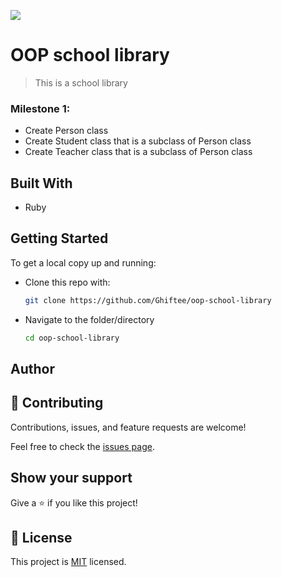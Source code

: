 ![](https://camo.githubusercontent.com/8a4ae3fb98faf74ddf78a6677ceaa6e8872f7f340f569b7c5e1aa9bcc4061d95/68747470733a2f2f696d672e736869656c64732e696f2f62616467652f4d6963726f76657273652d626c756576696f6c6574)

# OOP school library

> This is a school library 

### Milestone 1:

- Create Person class
- Create Student class that is a subclass of Person class
- Create Teacher class that is a subclass of Person class

## Built With

- Ruby

## Getting Started

To get a local copy up and running:

* Clone this repo with:

    ```bash
    git clone https://github.com/Ghiftee/oop-school-library
    ```

* Navigate to the folder/directory

    ```bash
    cd oop-school-library
    ```

## Author




## 🤝 Contributing

Contributions, issues, and feature requests are welcome!

Feel free to check the [issues page](../../issues/).

## Show your support

Give a ⭐️ if you like this project!

## 📝 License

This project is [MIT](./MIT.md) licensed.